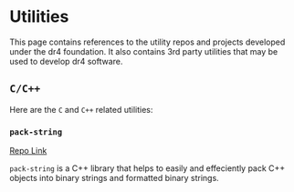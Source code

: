 # Utilities

This page contains references to the utility repos and projects developed under the dr4 foundation. It also contains 3rd party utilities that may be used to develop dr4 software.

## `C/C++`

Here are the `C` and `C++` related utilities:

### `pack-string`

[Repo Link](https://github.com/dr4f/pack-string)

`pack-string` is a C++ library that helps to easily and effeciently pack C++ objects into binary strings and formatted binary strings.
